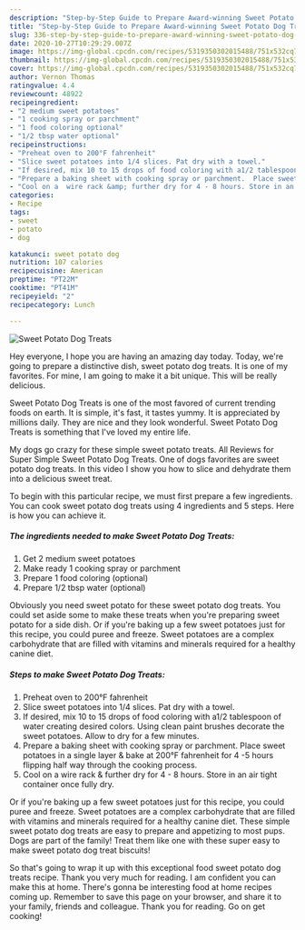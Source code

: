 ```yaml
---
description: "Step-by-Step Guide to Prepare Award-winning Sweet Potato Dog Treats"
title: "Step-by-Step Guide to Prepare Award-winning Sweet Potato Dog Treats"
slug: 336-step-by-step-guide-to-prepare-award-winning-sweet-potato-dog-treats
date: 2020-10-27T10:29:29.007Z
image: https://img-global.cpcdn.com/recipes/5319350302015488/751x532cq70/sweet-potato-dog-treats-recipe-main-photo.jpg
thumbnail: https://img-global.cpcdn.com/recipes/5319350302015488/751x532cq70/sweet-potato-dog-treats-recipe-main-photo.jpg
cover: https://img-global.cpcdn.com/recipes/5319350302015488/751x532cq70/sweet-potato-dog-treats-recipe-main-photo.jpg
author: Vernon Thomas
ratingvalue: 4.4
reviewcount: 48922
recipeingredient:
- "2 medium sweet potatoes"
- "1 cooking spray or parchment"
- "1 food coloring optional"
- "1/2 tbsp water optional"
recipeinstructions:
- "Preheat oven to 200°F fahrenheit"
- "Slice sweet potatoes into 1/4 slices. Pat dry with a towel."
- "If desired, mix 10 to 15 drops of food coloring with a1/2 tablespoon of water creating desired colors. Using clean paint brushes decorate the sweet potatoes. Allow to dry for a few minutes."
- "Prepare a baking sheet with cooking spray or parchment.  Place sweet potatoes in a single layer &amp; bake at 200°F fahrenheit for 4 -5 hours flipping half way through the cooking process."
- "Cool on a  wire rack &amp; further dry for 4 - 8 hours. Store in an air tight container once fully dry."
categories:
- Recipe
tags:
- sweet
- potato
- dog

katakunci: sweet potato dog 
nutrition: 107 calories
recipecuisine: American
preptime: "PT22M"
cooktime: "PT41M"
recipeyield: "2"
recipecategory: Lunch

---
```



![Sweet Potato Dog Treats](https://img-global.cpcdn.com/recipes/5319350302015488/751x532cq70/sweet-potato-dog-treats-recipe-main-photo.jpg)

Hey everyone, I hope you are having an amazing day today. Today, we're going to prepare a distinctive dish, sweet potato dog treats. It is one of my favorites. For mine, I am going to make it a bit unique. This will be really delicious.

Sweet Potato Dog Treats is one of the most favored of current trending foods on earth. It is simple, it's fast, it tastes yummy. It is appreciated by millions daily. They are nice and they look wonderful. Sweet Potato Dog Treats is something that I've loved my entire life.

My dogs go crazy for these simple sweet potato treats. All Reviews for Super Simple Sweet Potato Dog Treats. One of dogs favorites are sweet potato dog treats. In this video I show you how to slice and dehydrate them into a delicious sweet treat.


To begin with this particular recipe, we must first prepare a few ingredients. You can cook sweet potato dog treats using 4 ingredients and 5 steps. Here is how you can achieve it.

<!--inarticleads1-->

##### The ingredients needed to make Sweet Potato Dog Treats:

1. Get 2 medium sweet potatoes
1. Make ready 1 cooking spray or parchment
1. Prepare 1 food coloring (optional)
1. Prepare 1/2 tbsp water (optional)


Obviously you need sweet potato for these sweet potato dog treats. You could set aside some to make these treats when you&#39;re preparing sweet potato for a side dish. Or if you&#39;re baking up a few sweet potatoes just for this recipe, you could puree and freeze. Sweet potatoes are a complex carbohydrate that are filled with vitamins and minerals required for a healthy canine diet. 

<!--inarticleads2-->

##### Steps to make Sweet Potato Dog Treats:

1. Preheat oven to 200°F fahrenheit
1. Slice sweet potatoes into 1/4 slices. Pat dry with a towel.
1. If desired, mix 10 to 15 drops of food coloring with a1/2 tablespoon of water creating desired colors. Using clean paint brushes decorate the sweet potatoes. Allow to dry for a few minutes.
1. Prepare a baking sheet with cooking spray or parchment.  Place sweet potatoes in a single layer &amp; bake at 200°F fahrenheit for 4 -5 hours flipping half way through the cooking process.
1. Cool on a  wire rack &amp; further dry for 4 - 8 hours. Store in an air tight container once fully dry.


Or if you&#39;re baking up a few sweet potatoes just for this recipe, you could puree and freeze. Sweet potatoes are a complex carbohydrate that are filled with vitamins and minerals required for a healthy canine diet. These simple sweet potato dog treats are easy to prepare and appetizing to most pups. Dogs are part of the family! Treat them like one with these super easy to make sweet potato dog treat biscuits! 

So that's going to wrap it up with this exceptional food sweet potato dog treats recipe. Thank you very much for reading. I am confident you can make this at home. There's gonna be interesting food at home recipes coming up. Remember to save this page on your browser, and share it to your family, friends and colleague. Thank you for reading. Go on get cooking!
